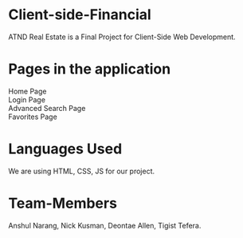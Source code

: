 # Client-side-Financial
ATND Real Estate is a Final Project for Client-Side Web Development. 

# Pages in the application
Home Page <br />
Login Page <br />
Advanced Search Page <br />
Favorites Page <br />

# Languages Used
We are using HTML, CSS, JS for our project.

# Team-Members
Anshul Narang, Nick Kusman, Deontae Allen, Tigist Tefera.
